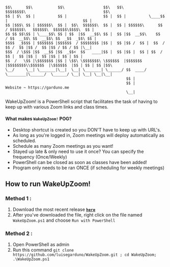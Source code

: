 
    $$\      $$\           $$\                 $$\   $$\           $$$$$$$$\                                  $$\ 
    $$ | $\  $$ |          $$ |                $$ |  $$ |          \____$$  |                                 $$ |
    $$ |$$$\ $$ | $$$$$$\  $$ |  $$\  $$$$$$\  $$ |  $$ | $$$$$$\      $$  / $$$$$$\   $$$$$$\  $$$$$$\$$$$\  $$ |
    $$ $$ $$\$$ | \____$$\ $$ | $$  |$$  __$$\ $$ |  $$ |$$  __$$\    $$  / $$  __$$\ $$  __$$\ $$  _$$  _$$\ $$ |
    $$$$  _$$$$ | $$$$$$$ |$$$$$$  / $$$$$$$$ |$$ |  $$ |$$ /  $$ |  $$  /  $$ /  $$ |$$ /  $$ |$$ / $$ / $$ |\__|
    $$$  / \$$$ |$$  __$$ |$$  _$$<  $$   ____|$$ |  $$ |$$ |  $$ | $$  /   $$ |  $$ |$$ |  $$ |$$ | $$ | $$ |    
    $$  /   \$$ |\$$$$$$$ |$$ | \$$\ \$$$$$$$\ \$$$$$$  |$$$$$$$  |$$$$$$$$\\$$$$$$  |\$$$$$$  |$$ | $$ | $$ |$$\ 
    \__/     \__| \_______|\__|  \__| \_______| \______/ $$  ____/ \________|\______/  \______/ \__| \__| \__|\__|
                                                         $$ |                                                     
                                                         $$ |            Website ~ https://garduno.me             
                                                         \__|                                                     
WakeUpZoom! is a PowerShell script that facilitates the task of having to keep up with various Zoom links and class times.

#### What makes `WakeUpZoom!` POG?
- Desktop shortcut is created so you DON'T have to keep up with URL's.
- As long as you're logged in, Zoom meetings will deploy automatically as scheduled.
- Schedule as many Zoom meetings as you want!
- Stayed up late & only need to use it once? You can specify the frequency (Once/Weekly)
- PowerShell can be closed as soon as classes have been added!
- Program only needs to be ran ONCE (if scheduling for weekly meetings)

## How to run WakeUpZoom!
### Method 1 :   
1. Download the most recent release <a href="https://github.com/luisegarduno/WakeUpZoom/releases/tag/1.2" target="_top"><b>`here`</b></a>
2. After you've downloaded the file, right click on the file named `WakeUpZoom.ps1` and choose `Run with PowerShell`

### Method 2 :
1. Open PowerShell as admin
2. Run this command `git clone https://github.com/luisegarduno/WakeUpZoom.git ; cd WakeUpZoom; .\WakeUpZoom.ps1`
